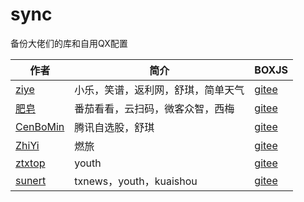 # sync
备份大佬们的库和自用QX配置



|  作者|  简介|BOXJS|
|-----|-----|-----|
|[ziye](https://github.com/ziye888)|小乐，笑谱，返利网，舒琪，简单天气|[gitee](https://gitee.com/mumuba2020/sync/raw/ZIYE/Task/ziye.boxjs.json)|
|[肥皂](https://github.com/age174/-)|番茄看看，云扫码，微客众智，西梅|[gitee](https://gitee.com/mumuba2020/sync/raw/Feizao/feizao.box.json)|
|[CenBoMin](https://github.com/CenBoMin/GithubSync)|腾讯自选股，舒琪|[gitee](https://gitee.com/mumuba2020/sync/raw/CenBoMin/cenbomin.box.json)|
|[ZhiYi](https://github.com/Ariszy/Private-Script) |燃旅           |[gitee](https://gitee.com/mumuba2020/sync/raw/Ariszy/Ariszy.boxjs.json)|
|[ztxtop](https://github.com/ztxtop/x)|youth                      |[gitee](https://gitee.com/mumuba2020/sync/raw/ztxtop/ztxtop.boxjs.json)|
|[sunert](https://github.com/Sunert/Scripts)|txnews，youth，kuaishou|[gitee](https://gitee.com/mumuba2020/sync/raw/Sunert/Task/sunert.boxjs.json)|
